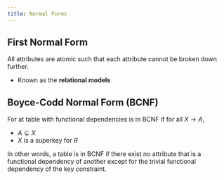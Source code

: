 ```yaml
---
title: Normal Forms
---
```


## First Normal Form

All attributes are atomic such that each attribute cannot be broken down further.

* Known as the **relational models**

## Boyce-Codd Normal Form (BCNF)

For at table with functional dependencies is in BCNF if for all $X \rightarrow A$,

* $A \subseteq X$
* $X$ is a superkey for $R$

In other words, a table is in BCNF if there exist no attribute that is a functional dependency of another except for the trivial functional dependency of the key constraint.